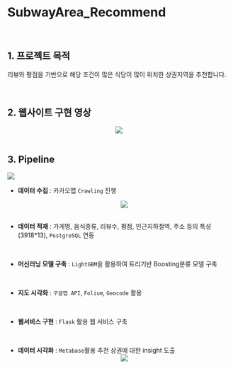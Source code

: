 # SubwayArea_Recommend 

</br>

## 1. 프로젝트 목적
리뷰와 평점을 기반으로 해당 조건이 많은 식당이 많이 위치한 상권지역을 추천합니다.  

</br>

## 2. 웹사이트 구현 영상

<div align="center"><img src="https://user-images.githubusercontent.com/90162819/159124424-9f2df356-0dac-487d-985e-3ba1165be0e4.gif"></div>

</br>

## 3. Pipeline 

<img src="https://user-images.githubusercontent.com/90162819/159123334-067357d7-1dcc-406f-bf3e-770ae08df0aa.png">

</br>

   -  **데이터 수집** : 카카오맵 `Crawling` 진행
      <div align="center"><img src="https://user-images.githubusercontent.com/90162819/159152948-50aedfe7-615d-401f-93c3-084c4c92a18e.gif"></div>

      </br>

   -  **데이터 적재** : 가게명, 음식종류, 리뷰수, 평점, 인근지하철역, 주소 등의 특성(3918*13), `PostgreSQL` 연동

   </br>

   -  **머신러닝 모델 구축** : `LightGBM`을 활용하여 트리기반 Boosting분류 모델 구축

   </br>

   -  **지도 시각화** : `구글맵 API`, `Folium`, `Geocode` 활용

   </br>

   -  **웹서비스 구현** : `Flask` 활용 웹 서비스 구축 

   </br>
   
   -  **데이터 시각화** : `Metabase`활용 추천 상권에 대한 insight 도출
       <div align="center"><img src="https://user-images.githubusercontent.com/90162819/159152931-029eafc0-521c-4628-bba2-e92a8fa6f33e.png"></div>





